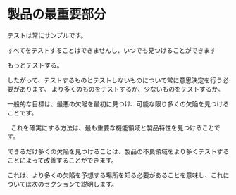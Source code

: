 # 製品の最重要部分

テストは常にサンプルです。

すべてをテストすることはできませんし、いつでも見つけることができます

もっとテストする。

したがって、テストするものとテストしないものについて常に意思決定を行う必要があります。 より多くのものをテストするか、少ないものをテストするか。

一般的な目標は、最悪の欠陥を最初に見つけ、可能な限り多くの欠陥を見つけることです。

  これを確実にする方法は、最も重要な機能領域と製品特性を見つけることです。

できるだけ多くの欠陥を見つけることは、製品の不良領域をより多くテストすることによって改善することができます。

これは、より多くの欠陥を予想する場所を知る必要があることを意味し、これについては次のセクションで説明します。



